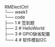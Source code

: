 RMElectCtrl  
└── week1  
    └── code  
        ├── 1        # 签到题  
        ├── 2        # HelloWorld  
        ├── 3        # GPIO缺省配置  
        └── 4        # 软件模拟I2C  
